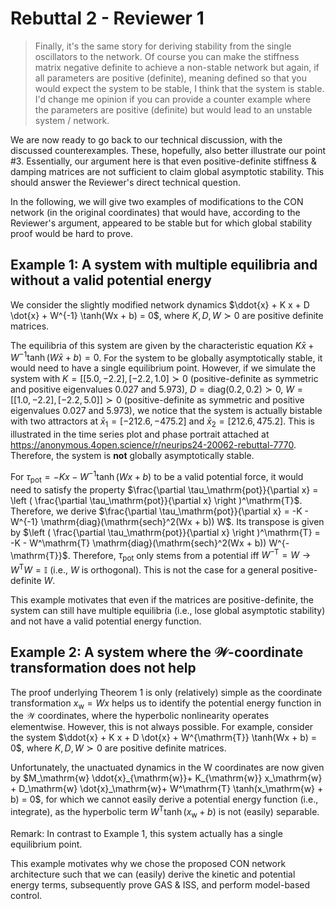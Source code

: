 # Rebuttal 2 - Reviewer 1

> Finally, it's the same story for deriving stability from the single oscillators to the network. Of course you can make the stiffness matrix negative definite to achieve a non-stable network but again, if all parameters are positive (definite), meaning defined so that you would expect the system to be stable, I think that the system is stable. I'd change me opinion if you can provide a counter example where the parameters are positive (definite) but would lead to an unstable system / network.

We are now ready to go back to our technical discussion, with the discussed counterexamples. These, hopefully, also better illustrate our point #3. Essentially, our argument here is that even positive-definite stiffness & damping matrices are not sufficient to claim global asymptotic stability. This should answer the Reviewer's direct technical question.

In the following, we will give two examples of modifications to the CON network (in the original coordinates) that would have, according to the Reviewer's argument, appeared to be stable but for which global stability proof would be hard to prove.

## Example 1: A system with multiple equilibria and without a valid potential energy

We consider the slightly modified network dynamics $\ddot{x} + K x + D \dot{x} + W^{-1} \tanh(Wx + b) = 0$, where $K, D, W \succ 0$ are positive definite matrices.

The equilibria of this system are given by the characteristic equation $K \bar{x} + W^{-1} \tanh(W \bar{x} + b) = 0$.
For the system to be globally asymptotically stable, it would need to have a single equilibrium point. However, if we simulate the system with $K = [[5.0, -2.2], [-2.2, 1.0] \succ 0$ (positive-definite as symmetric and positive eigenvalues $0.027$ and $5.973$), $D = \mathrm{diag}(0.2, 0.2) \succ 0$, $W = [[1.0, -2.2], [-2.2, 5.0]] \succ 0$ (positive-definite as symmetric and positive eigenvalues $0.027$ and $5.973$), we notice that the system is actually bistable with two attractors at $\bar{x}_1 = [-212.6, -475.2]$ and $\bar{x}_2 = [212.6, 475.2]$. This is illustrated in the time series plot and phase portrait attached at https://anonymous.4open.science/r/neurips24-20062-rebuttal-7770. Therefore, the system is **not** globally asymptotically stable.

For $\tau_\mathrm{pot} = -K x -W^{-1} \tanh(Wx + b)$ to be a valid potential force, it would need to satisfy the property $\frac{\partial \tau_\mathrm{pot}}{\partial x} = \left ( \frac{\partial \tau_\mathrm{pot}}{\partial x} \right )^\mathrm{T}$. Therefore, we derive $\frac{\partial \tau_\mathrm{pot}}{\partial x} = -K - W^{-1} \mathrm{diag}(\mathrm{sech}^2(Wx + b)) W$. Its transpose is given by $\left ( \frac{\partial \tau_\mathrm{pot}}{\partial x} \right )^\mathrm{T} = -K - W^\mathrm{T} \mathrm{diag}(\mathrm{sech}^2(Wx + b)) W^{-\mathrm{T}}$. Therefore, $\tau_\mathrm{pot}$ only stems from a potential iff $W^{-\mathrm{T}} = W \rightarrow W^\mathrm{T} W = \mathbb{I}$ (i.e., $W$ is orthogonal). This is not the case for a general positive-definite $W$.

This example motivates that even if the matrices are positive-definite, the system can still have multiple equilibria (i.e., lose global asymptotic stability) and not have a valid potential energy function.

## Example 2: A system where the $\mathcal{W}$-coordinate transformation does not help

The proof underlying Theorem 1 is only (relatively) simple as the coordinate transformation $x_\mathrm{w} = W x$ helps us to identify the potential energy function in the $\mathcal{W}$ coordinates, where the hyperbolic nonlinearity operates elementwise. However, this is not always possible. For example, consider the system $\ddot{x} + K x + D \dot{x} + W^{\mathrm{T}} \tanh(Wx + b) = 0$, where $K, D, W \succ 0$ are positive definite matrices. 

Unfortunately, the unactuated dynamics in the W coordinates are now given by $M_\mathrm{w} \ddot{x}_{\mathrm{w}}+ K_{\mathrm{w}} x_\mathrm{w} + D_\mathrm{w} \dot{x}_\mathrm{w}+ W^\mathrm{T} \tanh(x_\mathrm{w} + b) = 0$, for which we cannot easily derive a potential energy function (i.e., integrate), as the hyperbolic term $W^\mathrm{T} \tanh(x_\mathrm{w} + b)$ is not (easily) separable.

Remark: In contrast to Example 1, this system actually has a single equilibrium point. 

This example motivates why we chose the proposed CON network architecture such that we can (easily) derive the kinetic and potential energy terms, subsequently prove GAS & ISS, and perform model-based control.